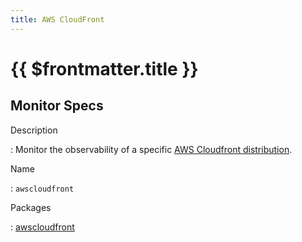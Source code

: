 ```yaml
---
title: AWS CloudFront
---
```


# {{ $frontmatter.title }}

## Monitor Specs

Description

: Monitor the observability of a specific [AWS Cloudfront distribution](https://aws.amazon.com/cloudfront/).

Name

: `awscloudfront`

Packages

: [awscloudfront](awscloudfront_awscloudfront.md)


<!--@include: /parts/_1.md-->


<!--@include: /parts/_2.md-->